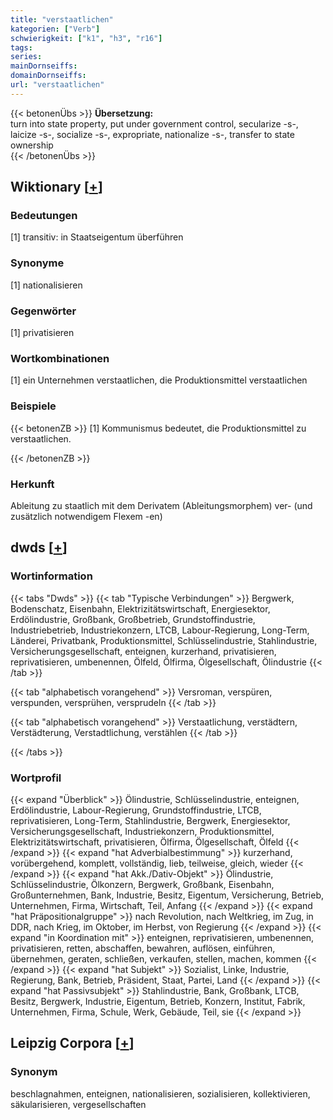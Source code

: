 ```yaml
---
title: "verstaatlichen"
kategorien: ["Verb"]
schwierigkeit: ["k1", "h3", "r16"]
tags:
series:
mainDornseiffs:
domainDornseiffs:
url: "verstaatlichen"
---
```


{{< betonenÜbs >}}
**Übersetzung:**  
turn into state property, put under government control, secularize -s-, laicize -s-, socialize -s-, expropriate, nationalize -s-, transfer to state ownership  
{{< /betonenÜbs >}}

## Wiktionary [[+](https://de.wiktionary.org/wiki/verstaatlichen)]

### Bedeutungen
[1] transitiv: in Staatseigentum überführen  

### Synonyme
[1] nationalisieren  

### Gegenwörter
[1] privatisieren  

### Wortkombinationen
[1] ein Unternehmen verstaatlichen, die Produktionsmittel verstaatlichen  

### Beispiele
{{< betonenZB >}}
[1] Kommunismus bedeutet, die Produktionsmittel zu verstaatlichen.  

{{< /betonenZB >}}
### Herkunft
Ableitung zu staatlich mit dem Derivatem (Ableitungsmorphem) ver- (und zusätzlich notwendigem Flexem -en)  



## dwds [[+](https://www.dwds.de/wb/verstaatlichen)]

### Wortinformation
{{< tabs "Dwds" >}}
{{< tab "Typische Verbindungen" >}}
Bergwerk, Bodenschatz, Eisenbahn, Elektrizitätswirtschaft, Energiesektor, Erdölindustrie, Großbank, Großbetrieb, Grundstoffindustrie, Industriebetrieb, Industriekonzern, LTCB, Labour-Regierung, Long-Term, Länderei, Privatbank, Produktionsmittel, Schlüsselindustrie, Stahlindustrie, Versicherungsgesellschaft, enteignen, kurzerhand, privatisieren, reprivatisieren, umbenennen, Ölfeld, Ölfirma, Ölgesellschaft, Ölindustrie
{{< /tab >}}

{{< tab "alphabetisch vorangehend" >}}
Versroman, verspüren, verspunden, versprühen, versprudeln
{{< /tab >}}

{{< tab "alphabetisch vorangehend" >}}
Verstaatlichung, verstädtern, Verstädterung, Verstadtlichung, verstählen
{{< /tab >}}

{{< /tabs >}}

### Wortprofil
{{< expand "Überblick" >}} Ölindustrie, Schlüsselindustrie, enteignen, Erdölindustrie, Labour-Regierung, Grundstoffindustrie, LTCB, reprivatisieren, Long-Term, Stahlindustrie, Bergwerk, Energiesektor, Versicherungsgesellschaft, Industriekonzern, Produktionsmittel, Elektrizitätswirtschaft, privatisieren, Ölfirma, Ölgesellschaft, Ölfeld {{< /expand >}}
{{< expand "hat Adverbialbestimmung" >}} kurzerhand, vorübergehend, komplett, vollständig, lieb, teilweise, gleich, wieder {{< /expand >}}
{{< expand "hat Akk./Dativ-Objekt" >}} Ölindustrie, Schlüsselindustrie, Ölkonzern, Bergwerk, Großbank, Eisenbahn, Großunternehmen, Bank, Industrie, Besitz, Eigentum, Versicherung, Betrieb, Unternehmen, Firma, Wirtschaft, Teil, Anfang {{< /expand >}}
{{< expand "hat Präpositionalgruppe" >}} nach Revolution, nach Weltkrieg, im Zug, in DDR, nach Krieg, im Oktober, im Herbst, von Regierung {{< /expand >}}
{{< expand "in Koordination mit" >}} enteignen, reprivatisieren, umbenennen, privatisieren, retten, abschaffen, bewahren, auflösen, einführen, übernehmen, geraten, schließen, verkaufen, stellen, machen, kommen {{< /expand >}}
{{< expand "hat Subjekt" >}} Sozialist, Linke, Industrie, Regierung, Bank, Betrieb, Präsident, Staat, Partei, Land {{< /expand >}}
{{< expand "hat Passivsubjekt" >}} Stahlindustrie, Bank, Großbank, LTCB, Besitz, Bergwerk, Industrie, Eigentum, Betrieb, Konzern, Institut, Fabrik, Unternehmen, Firma, Schule, Werk, Gebäude, Teil, sie {{< /expand >}}

## Leipzig Corpora [[+](https://corpora.uni-leipzig.de/en/res?word=verstaatlichen&corpusId=deu_newscrawl-public_2018)]


### Synonym
beschlagnahmen, enteignen, nationalisieren, sozialisieren, kollektivieren, säkularisieren, vergesellschaften

